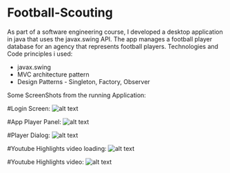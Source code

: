 # Football-Scouting

As part of a software engineering course, I developed a desktop application in java that uses the javax.swing API.
The app manages a football player database for an agency that represents football players.
Technologies and Code principles i used:
- javax.swing
- MVC architecture pattern
- Design Patterns - Singleton, Factory, Observer

Some ScreenShots from the running Application:

#Login Screen:
![alt text](https://i.imgur.com/nDBfJvs.jpg)

#App Player Panel:
![alt text](https://i.imgur.com/7GrLsdz.jpg)

#Player Dialog:
![alt text](https://i.imgur.com/qnBeJH7.jpg)

#Youtube Highlights video loading:
![alt text](https://i.imgur.com/XxHjVGW.jpg)

#Youtube Highlights video:
![alt text](https://i.imgur.com/iP7VNfV.jpg)

